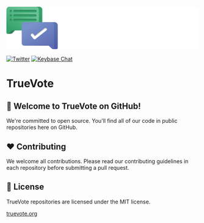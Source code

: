 [![Logo](https://raw.githubusercontent.com/TrueVote/.github/master/profile/TrueVote_Logo_Text_on_Black.png)](https://truevote.org)

[![Twitter](https://img.shields.io/twitter/follow/TrueVoteOrg?style=social)](https://twitter.com/TrueVoteOrg)
[![Keybase Chat](https://img.shields.io/badge/chat-on%20keybase-7793d8)](https://keybase.io/team/truevote)

# TrueVote

## 🌈 Welcome to TrueVote on GitHub!

We're committed to open source. You'll find all of our code in public repositories here on GitHub.

## ❤️ Contributing

We welcome all contributions. Please read our contributing guidelines in each repository before submitting a pull request.

## 📜 License

TrueVote repositories are licensed under the MIT license.

[truevote.org](https://truevote.org)
